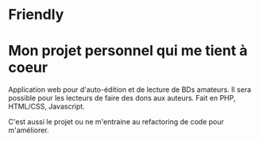 # Friendly

# Mon projet personnel qui me tient à coeur
Application web pour d'auto-édition et de lecture de BDs amateurs. Il sera possible pour les lecteurs de faire des dons aux auteurs.
Fait en PHP, HTML/CSS, Javascript.

C'est aussi le projet ou ne m'entraine au refactoring de code pour m'améliorer.
